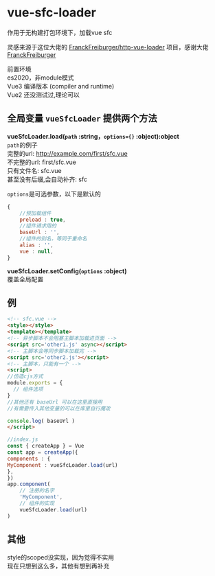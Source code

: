 # vue-sfc-loader
作用于无构建打包环境下，加载vue sfc  

灵感来源于这位大佬的 [FranckFreiburger/http-vue-loader](https://github.com/FranckFreiburger/http-vue-loader) 项目，感谢大佬[FranckFreiburger](https://github.com/FranckFreiburger)  

前置环境  
es2020，非module模式  
Vue3 编译版本 (compiler and runtime)  
Vue2 还没测试过,理论可以  


## 全局变量 `vueSfcLoader` 提供两个方法  

**vueSfcLoader.load(`path` :string，`options={}` :object):object**  
`path`的例子  
完整的url: http://example.com/first/sfc.vue  
不完整的url: first/sfc.vue  
只有文件名: sfc.vue  
甚至没有后缀,会自动补齐: sfc  

`options`是可选参数，以下是默认的
```javascript
{
	//预加载组件
	preload : true,
  	//组件请求用的
  	baseUrl : '',
  	//组件的别名，等同于重命名
  	alias : '',
  	vue : null,
}
```
**vueSfcLoader.setConfig(`options` :object)**  
覆盖全局配置
## 例
```html
<!-- sfc.vue -->
<style></style>
<template></template>
<!-- 异步脚本不会阻塞主脚本加载进页面 -->
<script src='other1.js' async></script>
<!-- 主脚本会等同步脚本加载完 -->
<script src='other2.js'></script>
<!-- 主脚本，只能有一个 -->
<script>
//仿造cjs方式
module.exports = {
  // 组件选项
}
//其他还有 baseUrl 可以在这里直接用
//有需要传入其他变量的可以在库里自行魔改

console.log( baseUrl )
</script>
```
```javascript
//index.js
const { createApp } = Vue
const app = createApp({
components : {
MyComponent : vueSfcLoader.load(url)
},
})
app.component(
	// 注册的名字
	'MyComponent',
	// 组件的实现
	vueSfcLoader.load(url)
)
```

## 其他
style的scoped没实现，因为觉得不实用  
现在只想到这么多，其他有想到再补充
